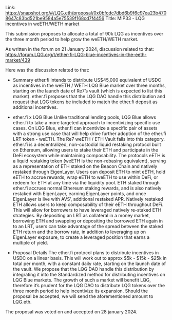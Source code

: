 Link: https://snapshot.org/#/LQG.eth/proposal/0x0bfcdc7dbd6b9f6c97ea23b4708647c83bd521be9584a5e75539f168cd7f4456
Title: MIP33 - LQG incentives in weETH/WETH market

This submission proposes to allocate a total of 90k LQG as incentives over the three month period to help grow the weETH/WETH market.

As written in the forum on 21 January 2024, discussion related to that: https://forum.LQG.org/t/ether-fi-LQG-blue-incentives-in-the-eeth-market/439

Here was the discussion related to that:
- Summary
ether.fi intends to distribute US$45,000 equivalent of USDC as incentives in the weETH / WETH LQG Blue market over three months, starting on the launch date of Re7’s vault (which is expected to list this market).
ether.fi proposes that the LQG DAO handle this distribution and request that LQG tokens be included to match the ether.fi deposit as additional incentives.

- ether.fi x LQG Blue
Unlike traditional lending pools, LQG Blue allows ether.fi to take a more targeted approach to incentivizing specific use cases. On LQG Blue, ether.fi can incentivize a specific pair of assets with a strong use case that will help drive further adoption of the ether.fi LRT token - weETH. The Re7 weETH / ETH Vault falls into this category.
ether.fi is a decentralized, non-custodial liquid restaking protocol built on Ethereum, allowing users to stake their ETH and participate in the DeFi ecosystem while maintaining composability. The protocols eETH is a liquid restaking token (weETH is the non-rebasing equivalent), serving as a representation of ETH staked on the Beacon Chain and natively restaked through EigenLayer. Users can deposit ETH to mint eETH, hold eETH to accrue rewards, wrap eETH to weETH to use within DeFi, or redeem for ETH at any time via the liquidity pool.
ETH staked through ether.fi accrues normal Ethereum staking rewards, and is also natively restaked with EigenLayer, earning EigenLayer points, and once EigenLayer is live with AVS’, additional restaked APR. Natively restaked ETH allows users to keep composability of their eETH throughout DeFi.
This will allow for borrowers to have leveraged natively re-staked ETH strategies. By depositing an LRT as collateral in a money market, borrowing ETH and swapping or depositing the borrowed ETH again in to an LRT, users can take advantage of the spread between the staked ETH return and the borrow rate, in addition to leveraging up on EigenLayer exposure, to create a leveraged position that earns a multiple of yield.

- Proposal Details
The ether.fi protocol plans to distribute incentives in USDC on a linear basis. This will work out to approx $5k - $15k - $25k in total per month, with a constant daily rate, starting on the launch date of the vault.
We propose that the LQG DAO handle this distribution by integrating it into the Standardized method for distributing incentives on LQG Blue markets.
The growth of such a market will benefit LQG, therefore it’s prudent for the LQG DAO to distribute LQG tokens over the three month period to help incentivize its expansion.
Should the proposal be accepted, we will send the aforementioned amount to LQG.eth.

The proposal was voted on and accepted on 28 january 2024.
